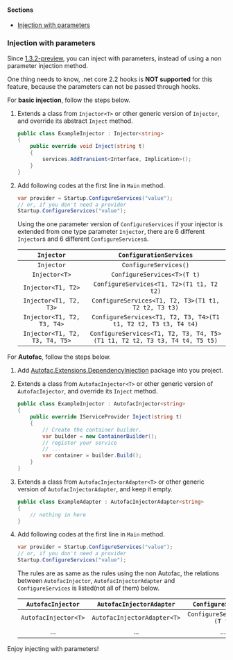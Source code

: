 #### Sections

- [Injection with parameters](#injection-with-parameters)



### Injection with parameters

Since [1.3.2-preview](https://www.nuget.org/packages/DependencyInjection.InConsole/1.3.2-preview), you can inject with parameters, instead of using a non parameter injection method.

One thing needs to know, .net core 2.2 hooks is **NOT supported** for this feature, because the parameters can not be passed through hooks.

For **basic injection**, follow the steps below.

1. Extends a class from `Injector<T>` or other generic version of `Injector`, and override its abstract `Inject` method.

   ```c#
   public class ExampleInjector : Injector<string>
   {
       public override void Inject(string t)
       {
           services.AddTransient<Interface, Implication>();
       }
   }
   ```

2. Add following codes at the first line in `Main` method.

   ```c#
   var provider = Startup.ConfigureServices("value");
   // or, if you don't need a provider
   Startup.ConfigureServices("value");
   ```

   Using the one parameter version of `ConfigureServices` if your injector is extended from one type parameter `Injector`, there are 6 different `Injector`s and 6 different `ConfigureServices`s.

   |           `Injector`           |                   `ConfigurationServices`                    |
   | :----------------------------: | :----------------------------------------------------------: |
   |           `Injector`           |                    `ConfigureServices()`                     |
   |         `Injector<T>`          |                 `ConfigureServices<T>(T t)`                  |
   |       `Injector<T1, T2>`       |          `ConfigureServices<T1, T2>(T1 t1, T2 t2)`           |
   |     `Injector<T1, T2, T3>`     |     `ConfigureServices<T1, T2, T3>(T1 t1, T2 t2, T3 t3)`     |
   |   `Injector<T1, T2, T3, T4>`   | `ConfigureServices<T1, T2, T3, T4>(T1 t1, T2 t2, T3 t3, T4 t4)` |
   | `Injector<T1, T2, T3, T4, T5>` | `ConfigureServices<T1, T2, T3, T4, T5>(T1 t1, T2 t2, T3 t3, T4 t4, T5 t5)` |

For **Autofac**, follow the steps below.

1. Add [Autofac.Extensions.DependencyInjection](https://www.nuget.org/packages/Autofac.Extensions.DependencyInjection) package into you project.

2. Extends a class from `AutofacInjector<T>` or other generic version of `AutofacInjector`, and override its `Inject` method.

   ```c#
   public class ExampleInjector : AutofacInjector<string>
   {
       public override IServiceProvider Inject(string t)
       {
           // Create the container builder.
           var builder = new ContainerBuilder();
           // register your service
           // ...
           var container = builder.Build();
       }
   }
   ```

3. Extends a class from `AutofacInjectorAdapter<T>` or other generic version of `AutofacInjectorAdapter`, and keep it empty.

   ```c#
   public class ExampleAdapter : AutofacInjectorAdapter<string>
   {
       // nothing in here
   }
   ```

4. Add following codes at the first line in `Main` method.

   ```c#
   var provider = Startup.ConfigureServices("value");
   // or, if you don't need a provider
   Startup.ConfigureServices("value");
   ```

   The rules are as same as the rules using the non Autofac, the relations between `AutofacInjector`, `AutofacInjectorAdapter` and `ConfigureServices` is listed(not all of them) below.

   |  `AutofacInjector`   |  `AutofacInjectorAdapter`   |     `ConfigureServices`     |
   | :------------------: | :-------------------------: | :-------------------------: |
   | `AutofacInjector<T>` | `AutofacInjectorAdapter<T>` | `ConfigureServices<T>(T t)` |
   |         ...          |             ...             |             ...             |

Enjoy injecting with parameters!